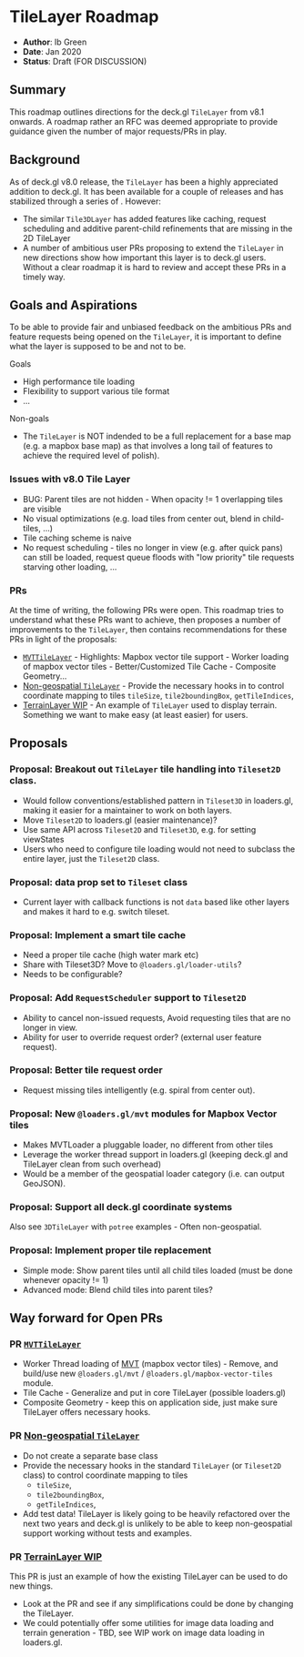 # TileLayer Roadmap 

* **Author**: Ib Green
* **Date**: Jan 2020
* **Status**: Draft (FOR DISCUSSION)

## Summary

This roadmap outlines directions for the deck.gl `TileLayer` from v8.1 onwards. A roadmap rather an RFC was deemed appropriate to provide guidance given the number of major requests/PRs in play.

## Background 

As of deck.gl v8.0 release, the `TileLayer` has been a highly appreciated addition to deck.gl. It has been available for a couple of releases and has stabilized through a series of . However: 
- The similar `Tile3DLayer` has added features like caching, request scheduling and additive parent-child refinements that are missing in the 2D TileLayer
- A number of ambitious user PRs proposing to extend the `TileLayer` in new directions show how important this layer is to deck.gl users. Without a clear roadmap it is hard to review and accept these PRs in a timely way.

## Goals and Aspirations

To be able to provide fair and unbiased feedback on the ambitious PRs and feature requests being opened on the `TileLayer`, it is important to define what the layer is supposed to be and not to be.

Goals
- High performance tile loading
- Flexibility to support various tile format
- ...

Non-goals
- The `TileLayer` is NOT indended to be a full replacement for a base map (e.g. a mapbox base map) as that involves a long tail of features to achieve the required level of polish).


### Issues with v8.0 Tile Layer

- BUG: Parent tiles are not hidden - When opacity != 1 overlapping tiles are visible
- No visual optimizations (e.g. load tiles from center out, blend in child-tiles, ...)
- Tile caching scheme is naive
- No request scheduling - tiles no longer in view (e.g. after quick pans) can still be loaded, request queue floods with "low priority" tile requests starving other loading, ...

### PRs

At the time of writing, the following PRs were open. This roadmap tries to understand what these PRs want to achieve, then proposes a number of improvements to the `TileLayer`, then contains recommendations for these PRs in light of the proposals:

- [`MVTTileLayer`](https://github.com/uber/deck.gl/pull/3935) - Highlights: Mapbox vector tile support - Worker loading of mapbox vector tiles - Better/Customized Tile Cache - Composite Geometry...
- [Non-geospatial `TileLayer`](https://github.com/uber/deck.gl/pull/4117) - Provide the necessary hooks in to control coordinate mapping to tiles  `tileSize`, `tile2boundingBox`, `getTileIndices`,
- [TerrainLayer WIP](https://github.com/uber/deck.gl/pull/3984) - An example of `TileLayer` used to display terrain. Something we want to make easy (at least easier) for users.

## Proposals

### Proposal: Breakout out `TileLayer` tile handling into `Tileset2D` class.

- Would follow conventions/established pattern in `Tileset3D` in loaders.gl, making it easier for a maintainer to work on both layers.
- Move `Tileset2D` to loaders.gl (easier maintenance)?
- Use same API across `Tileset2D` and `Tileset3D`, e.g. for setting viewStates
- Users who need to configure tile loading would not need to subclass the entire layer, just the `Tileset2D` class.

### Proposal: data prop set to `Tileset` class

- Current layer with callback functions is not `data` based like other layers and makes it hard to e.g. switch tileset.

### Proposal: Implement a smart tile cache

- Need a proper tile cache (high water mark etc)
- Share with Tileset3D? Move to `@loaders.gl/loader-utils`?
- Needs to be configurable?

### Proposal: Add `RequestScheduler` support to `Tileset2D`

- Ability to cancel non-issued requests, Avoid requesting tiles that are no longer in view.
- Ability for user to override request order? (external user feature request).

### Proposal: Better tile request order

- Request missing tiles intelligently (e.g. spiral from center out).

### Proposal: New `@loaders.gl/mvt` modules for Mapbox Vector tiles

- Makes MVTLoader a pluggable loader, no different from other tiles
- Leverage the worker thread support in loaders.gl (keeping deck.gl and TileLayer clean from such overhead)
- Would be a member of the geospatial loader category (i.e. can output GeoJSON).

### Proposal: Support all deck.gl coordinate systems

Also see `3DTileLayer` with `potree` examples - Often non-geospatial.

### Proposal: Implement proper tile replacement

- Simple mode: Show parent tiles until all child tiles loaded (must be done whenever opacity != 1)
- Advanced mode: Blend child tiles into parent tiles?

## Way forward for Open PRs

### PR [`MVTTileLayer`](https://github.com/uber/deck.gl/pull/3935)

- Worker Thread loading of [MVT](https://github.com/mapbox/vector-tile-js) (mapbox vector tiles) - Remove, and build/use new `@loaders.gl/mvt` / `@loaders.gl/mapbox-vector-tiles` module.
- Tile Cache - Generalize and put in core TileLayer (possible loaders.gl)
- Composite Geometry - keep this on application side, just make sure TileLayer offers necessary hooks.

### PR [Non-geospatial `TileLayer`](https://github.com/uber/deck.gl/pull/4117)

- Do not create a separate base class
- Provide the necessary hooks in the standard `TileLayer` (or `Tileset2D` class) to control coordinate mapping to tiles 
   - `tileSize`,
   - `tile2boundingBox`,
   - `getTileIndices`,
- Add test data! TileLayer is likely going to be heavily refactored over the next two years and deck.gl is unlikely to be able to keep non-geospatial support working without tests and examples.

### PR [TerrainLayer WIP](https://github.com/uber/deck.gl/pull/3984)

This PR is just an example of how the existing TileLayer can be used to do new things. 
- Look at the PR and see if any simplifications could be done by changing the TileLayer.
- We could potentially offer some utilities for image data loading and terrain generation - TBD, see WIP work on image data loading in loaders.gl.
